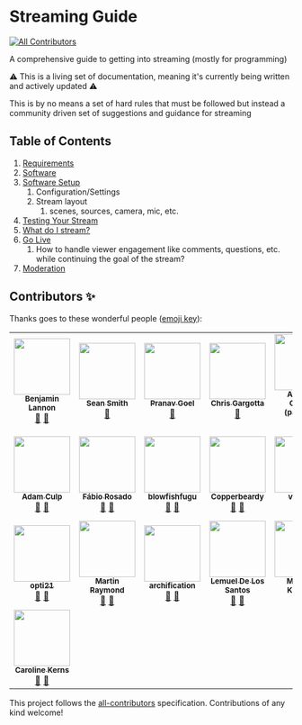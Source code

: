 # Streaming Guide
<!-- ALL-CONTRIBUTORS-BADGE:START - Do not remove or modify this section -->
[![All Contributors](https://img.shields.io/badge/all_contributors-22-orange.svg?style=flat-square)](#contributors-)
<!-- ALL-CONTRIBUTORS-BADGE:END -->

A comprehensive guide to getting into streaming (mostly for programming)
<br>

⚠ This is a living set of documentation, meaning it's currently being written and actively updated ⚠

This is by no means a set of hard rules that must be followed but instead a community driven set of suggestions and guidance for streaming

## Table of Contents

1. [Requirements](requirements.md)
2. [Software](software.md)
3. [Software Setup](setup.md)
   1. Configuration/Settings
   2. Stream layout
      1. scenes, sources, camera, mic, etc.
4. [Testing Your Stream](testing.md)
5. [What do I stream?]()
6. [Go Live]()
   1. How to handle viewer engagement like comments, questions, etc. while continuing the goal of the stream?
7. [Moderation]()


## Contributors ✨

Thanks goes to these wonderful people ([emoji key](https://allcontributors.org/docs/en/emoji-key)):

<!-- ALL-CONTRIBUTORS-LIST:START - Do not remove or modify this section -->
<!-- prettier-ignore-start -->
<!-- markdownlint-disable -->
<table>
  <tr>
    <td align="center"><a href="https://lannonbr.com"><img src="https://avatars2.githubusercontent.com/u/3685876?v=4" width="100px;" alt=""/><br /><sub><b>Benjamin Lannon</b></sub></a><br /><a href="#ideas-lannonbr" title="Ideas, Planning, & Feedback">🤔</a> <a href="https://github.com/clarkio/streaming-guide/commits?author=lannonbr" title="Documentation">📖</a></td>
    <td align="center"><a href="https://wwsean08.com"><img src="https://avatars1.githubusercontent.com/u/839261?v=4" width="100px;" alt=""/><br /><sub><b>Sean Smith</b></sub></a><br /><a href="https://github.com/clarkio/streaming-guide/commits?author=wwsean08" title="Documentation">📖</a></td>
    <td align="center"><a href="https://github.com/Pranav-29"><img src="https://avatars3.githubusercontent.com/u/48860494?v=4" width="100px;" alt=""/><br /><sub><b>Pranav Goel</b></sub></a><br /><a href="https://github.com/clarkio/streaming-guide/commits?author=pranav-29" title="Documentation">📖</a></td>
    <td align="center"><a href="https://toefrog.github.io/Blog/"><img src="https://avatars0.githubusercontent.com/u/1122675?v=4" width="100px;" alt=""/><br /><sub><b>Chris Gargotta</b></sub></a><br /><a href="https://github.com/clarkio/streaming-guide/commits?author=toefrog" title="Documentation">📖</a></td>
    <td align="center"><a href="https://github.com/parithon"><img src="https://avatars3.githubusercontent.com/u/8602418?v=4" width="100px;" alt=""/><br /><sub><b>Anthony Conrad (parithon)</b></sub></a><br /><a href="#ideas-parithon" title="Ideas, Planning, & Feedback">🤔</a> <a href="https://github.com/clarkio/streaming-guide/commits?author=parithon" title="Documentation">📖</a></td>
    <td align="center"><a href="https://github.com/quakerpunk"><img src="https://avatars1.githubusercontent.com/u/608073?v=4" width="100px;" alt=""/><br /><sub><b>quakerpunk</b></sub></a><br /><a href="#ideas-quakerpunk" title="Ideas, Planning, & Feedback">🤔</a> <a href="https://github.com/clarkio/streaming-guide/commits?author=quakerpunk" title="Documentation">📖</a></td>
    <td align="center"><a href="http://jeanfelis.me"><img src="https://avatars0.githubusercontent.com/u/1755639?v=4" width="100px;" alt=""/><br /><sub><b>Jean Felisme</b></sub></a><br /><a href="#ideas-jfeliweb" title="Ideas, Planning, & Feedback">🤔</a> <a href="https://github.com/clarkio/streaming-guide/commits?author=jfeliweb" title="Documentation">📖</a></td>
  </tr>
  <tr>
    <td align="center"><a href="https://www.geekyboy.com"><img src="https://avatars0.githubusercontent.com/u/284451?v=4" width="100px;" alt=""/><br /><sub><b>Adam Culp</b></sub></a><br /><a href="#ideas-adamculp" title="Ideas, Planning, & Feedback">🤔</a> <a href="https://github.com/clarkio/streaming-guide/commits?author=adamculp" title="Documentation">📖</a></td>
    <td align="center"><a href="https://fabiorosado.dev"><img src="https://avatars0.githubusercontent.com/u/3131401?v=4" width="100px;" alt=""/><br /><sub><b>Fábio Rosado</b></sub></a><br /><a href="#ideas-FabioRosado" title="Ideas, Planning, & Feedback">🤔</a> <a href="https://github.com/clarkio/streaming-guide/commits?author=FabioRosado" title="Documentation">📖</a></td>
    <td align="center"><a href="https://github.com/blowfishfugu"><img src="https://avatars2.githubusercontent.com/u/47995334?v=4" width="100px;" alt=""/><br /><sub><b>blowfishfugu</b></sub></a><br /><a href="#ideas-blowfishfugu" title="Ideas, Planning, & Feedback">🤔</a> <a href="https://github.com/clarkio/streaming-guide/commits?author=blowfishfugu" title="Documentation">📖</a></td>
    <td align="center"><a href="https://www.twitch.tv/copperbeardy"><img src="https://avatars0.githubusercontent.com/u/53055058?v=4" width="100px;" alt=""/><br /><sub><b>Copperbeardy</b></sub></a><br /><a href="#ideas-copperbeardytwitch" title="Ideas, Planning, & Feedback">🤔</a> <a href="https://github.com/clarkio/streaming-guide/commits?author=copperbeardytwitch" title="Documentation">📖</a></td>
    <td align="center"><a href="https://vaibhavchatarkar.com"><img src="https://avatars1.githubusercontent.com/u/1468518?v=4" width="100px;" alt=""/><br /><sub><b>vaibhav</b></sub></a><br /><a href="#ideas-da-vaibhav" title="Ideas, Planning, & Feedback">🤔</a> <a href="https://github.com/clarkio/streaming-guide/commits?author=da-vaibhav" title="Documentation">📖</a></td>
    <td align="center"><a href="https://eyluismi.com"><img src="https://avatars1.githubusercontent.com/u/10482936?v=4" width="100px;" alt=""/><br /><sub><b>Luis Miguel Díaz Abril</b></sub></a><br /><a href="#ideas-EyLuismi" title="Ideas, Planning, & Feedback">🤔</a> <a href="https://github.com/clarkio/streaming-guide/commits?author=EyLuismi" title="Documentation">📖</a></td>
    <td align="center"><a href="https://github.com/Nightshadedude"><img src="https://avatars3.githubusercontent.com/u/17286651?v=4" width="100px;" alt=""/><br /><sub><b>Eric Landeis</b></sub></a><br /><a href="#ideas-nightshadedude" title="Ideas, Planning, & Feedback">🤔</a> <a href="https://github.com/clarkio/streaming-guide/commits?author=nightshadedude" title="Documentation">📖</a></td>
  </tr>
  <tr>
    <td align="center"><a href="https://github.com/opti21"><img src="https://avatars3.githubusercontent.com/u/40129778?v=4" width="100px;" alt=""/><br /><sub><b>opti21</b></sub></a><br /><a href="https://github.com/clarkio/streaming-guide/commits?author=opti21" title="Documentation">📖</a> <a href="#ideas-opti21" title="Ideas, Planning, & Feedback">🤔</a></td>
    <td align="center"><a href="http://www.codephobia.com"><img src="https://avatars1.githubusercontent.com/u/6385224?v=4" width="100px;" alt=""/><br /><sub><b>Martin Raymond</b></sub></a><br /><a href="https://github.com/clarkio/streaming-guide/commits?author=codephobia" title="Documentation">📖</a> <a href="#ideas-codephobia" title="Ideas, Planning, & Feedback">🤔</a></td>
    <td align="center"><a href="https://github.com/archification"><img src="https://avatars0.githubusercontent.com/u/25619582?v=4" width="100px;" alt=""/><br /><sub><b>archification</b></sub></a><br /><a href="https://github.com/clarkio/streaming-guide/commits?author=archification" title="Documentation">📖</a> <a href="#ideas-archification" title="Ideas, Planning, & Feedback">🤔</a></td>
    <td align="center"><a href="http://localhost:5000"><img src="https://avatars0.githubusercontent.com/u/26912197?v=4" width="100px;" alt=""/><br /><sub><b>Lemuel De Los Santos</b></sub></a><br /><a href="https://github.com/clarkio/streaming-guide/commits?author=lemueldls" title="Documentation">📖</a> <a href="#ideas-lemueldls" title="Ideas, Planning, & Feedback">🤔</a></td>
    <td align="center"><a href="http://mtk.me"><img src="https://avatars2.githubusercontent.com/u/1219553?v=4" width="100px;" alt=""/><br /><sub><b>Matthew Kosloski</b></sub></a><br /><a href="https://github.com/clarkio/streaming-guide/commits?author=matthewkosloski" title="Documentation">📖</a> <a href="#ideas-matthewkosloski" title="Ideas, Planning, & Feedback">🤔</a></td>
    <td align="center"><a href="https://github.com/therealpygon"><img src="https://avatars1.githubusercontent.com/u/10392148?v=4" width="100px;" alt=""/><br /><sub><b>therealpygon</b></sub></a><br /><a href="https://github.com/clarkio/streaming-guide/commits?author=therealpygon" title="Documentation">📖</a> <a href="#ideas-therealpygon" title="Ideas, Planning, & Feedback">🤔</a></td>
    <td align="center"><a href="https://github.com/AlliDoisCode1234"><img src="https://avatars1.githubusercontent.com/u/31934921?v=4" width="100px;" alt=""/><br /><sub><b>AlliDoisCode1234</b></sub></a><br /><a href="https://github.com/clarkio/streaming-guide/commits?author=AlliDoisCode1234" title="Documentation">📖</a> <a href="#ideas-AlliDoisCode1234" title="Ideas, Planning, & Feedback">🤔</a></td>
  </tr>
  <tr>
    <td align="center"><a href="https://captcalli.dev/"><img src="https://avatars2.githubusercontent.com/u/48072006?v=4" width="100px;" alt=""/><br /><sub><b>Caroline Kerns</b></sub></a><br /><a href="https://github.com/clarkio/streaming-guide/commits?author=captcalli" title="Documentation">📖</a> <a href="#ideas-captcalli" title="Ideas, Planning, & Feedback">🤔</a></td>
  </tr>
</table>

<!-- markdownlint-enable -->
<!-- prettier-ignore-end -->
<!-- ALL-CONTRIBUTORS-LIST:END -->

This project follows the [all-contributors](https://github.com/all-contributors/all-contributors) specification. Contributions of any kind welcome!

